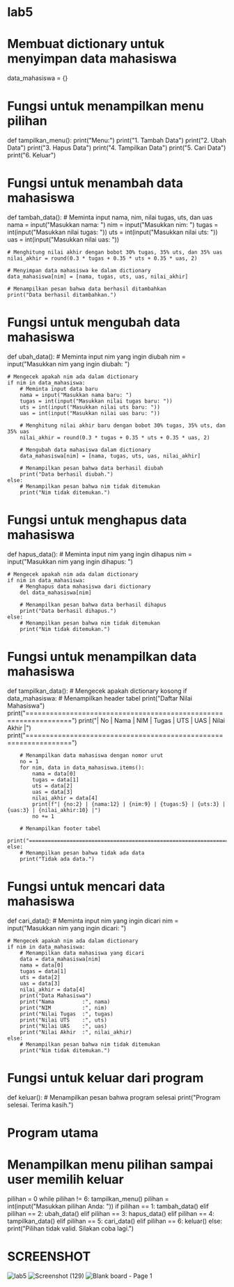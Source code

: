 # lab5

# Membuat dictionary untuk menyimpan data mahasiswa
data_mahasiswa = {}

# Fungsi untuk menampilkan menu pilihan
def tampilkan_menu():
    print("Menu:")
    print("1. Tambah Data")
    print("2. Ubah Data")
    print("3. Hapus Data")
    print("4. Tampilkan Data")
    print("5. Cari Data")
    print("6. Keluar")

# Fungsi untuk menambah data mahasiswa
def tambah_data():
    # Meminta input nama, nim, nilai tugas, uts, dan uas
    nama = input("Masukkan nama: ")
    nim = input("Masukkan nim: ")
    tugas = int(input("Masukkan nilai tugas: "))
    uts = int(input("Masukkan nilai uts: "))
    uas = int(input("Masukkan nilai uas: "))

    # Menghitung nilai akhir dengan bobot 30% tugas, 35% uts, dan 35% uas
    nilai_akhir = round(0.3 * tugas + 0.35 * uts + 0.35 * uas, 2)

    # Menyimpan data mahasiswa ke dalam dictionary
    data_mahasiswa[nim] = [nama, tugas, uts, uas, nilai_akhir]

    # Menampilkan pesan bahwa data berhasil ditambahkan
    print("Data berhasil ditambahkan.")

# Fungsi untuk mengubah data mahasiswa
def ubah_data():
    # Meminta input nim yang ingin diubah
    nim = input("Masukkan nim yang ingin diubah: ")

    # Mengecek apakah nim ada dalam dictionary
    if nim in data_mahasiswa:
        # Meminta input data baru
        nama = input("Masukkan nama baru: ")
        tugas = int(input("Masukkan nilai tugas baru: "))
        uts = int(input("Masukkan nilai uts baru: "))
        uas = int(input("Masukkan nilai uas baru: "))

        # Menghitung nilai akhir baru dengan bobot 30% tugas, 35% uts, dan 35% uas
        nilai_akhir = round(0.3 * tugas + 0.35 * uts + 0.35 * uas, 2)

        # Mengubah data mahasiswa dalam dictionary
        data_mahasiswa[nim] = [nama, tugas, uts, uas, nilai_akhir]

        # Menampilkan pesan bahwa data berhasil diubah
        print("Data berhasil diubah.")
    else:
        # Menampilkan pesan bahwa nim tidak ditemukan
        print("Nim tidak ditemukan.")

# Fungsi untuk menghapus data mahasiswa
def hapus_data():
    # Meminta input nim yang ingin dihapus
    nim = input("Masukkan nim yang ingin dihapus: ")

    # Mengecek apakah nim ada dalam dictionary
    if nim in data_mahasiswa:
        # Menghapus data mahasiswa dari dictionary
        del data_mahasiswa[nim]

        # Menampilkan pesan bahwa data berhasil dihapus
        print("Data berhasil dihapus.")
    else:
        # Menampilkan pesan bahwa nim tidak ditemukan
        print("Nim tidak ditemukan.")

# Fungsi untuk menampilkan data mahasiswa
def tampilkan_data():
    # Mengecek apakah dictionary kosong
    if data_mahasiswa:
        # Menampilkan header tabel
        print("Daftar Nilai Mahasiswa")
        print("=================================================================")
        print("| No |     Nama     |    NIM    | Tugas | UTS | UAS | Nilai Akhir |")
        print("=================================================================")

        # Menampilkan data mahasiswa dengan nomor urut
        no = 1
        for nim, data in data_mahasiswa.items():
            nama = data[0]
            tugas = data[1]
            uts = data[2]
            uas = data[3]
            nilai_akhir = data[4]
            print(f"| {no:2} | {nama:12} | {nim:9} | {tugas:5} | {uts:3} | {uas:3} | {nilai_akhir:10} |")
            no += 1

        # Menampilkan footer tabel
        print("=================================================================")
    else:
        # Menampilkan pesan bahwa tidak ada data
        print("Tidak ada data.")

# Fungsi untuk mencari data mahasiswa
def cari_data():
    # Meminta input nim yang ingin dicari
    nim = input("Masukkan nim yang ingin dicari: ")

    # Mengecek apakah nim ada dalam dictionary
    if nim in data_mahasiswa:
        # Menampilkan data mahasiswa yang dicari
        data = data_mahasiswa[nim]
        nama = data[0]
        tugas = data[1]
        uts = data[2]
        uas = data[3]
        nilai_akhir = data[4]
        print("Data Mahasiswa")
        print("Nama         :", nama)
        print("NIM          :", nim)
        print("Nilai Tugas  :", tugas)
        print("Nilai UTS    :", uts)
        print("Nilai UAS    :", uas)
        print("Nilai Akhir  :", nilai_akhir)
    else:
        # Menampilkan pesan bahwa nim tidak ditemukan
        print("Nim tidak ditemukan.")

# Fungsi untuk keluar dari program
def keluar():
    # Menampilkan pesan bahwa program selesai
    print("Program selesai. Terima kasih.")

# Program utama
# Menampilkan menu pilihan sampai user memilih keluar
pilihan = 0
while pilihan != 6:
    tampilkan_menu()
    pilihan = int(input("Masukkan pilihan Anda: "))
    if pilihan == 1:
        tambah_data()
    elif pilihan == 2:
        ubah_data()
    elif pilihan == 3:
        hapus_data()
    elif pilihan == 4:
        tampilkan_data()
    elif pilihan == 5:
        cari_data()
    elif pilihan == 6:
        keluar()
    else:
        print("Pilihan tidak valid. Silakan coba lagi.")

# SCREENSHOT
![lab5](https://github.com/Reardhyan/Lab5/assets/148032571/469256af-90eb-4a3b-a6cd-8f733116a1bf)
![Screenshot (129)](https://github.com/Reardhyan/Lab5/assets/148032571/182d9ea7-0bd9-4231-927b-4ba48f678627)
![Blank board - Page 1](https://github.com/Reardhyan/Lab5/assets/148032571/10a9bd41-829f-48eb-a5c7-a2cb24f7f93a)


